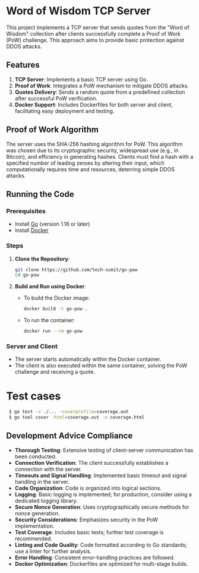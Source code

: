 
# Word of Wisdom TCP Server

This project implements a TCP server that sends quotes from the "Word of Wisdom" collection after clients successfully complete a Proof of Work (PoW) challenge. This approach aims to provide basic protection against DDOS attacks.

## Features

1. **TCP Server**: Implements a basic TCP server using Go.
2. **Proof of Work**: Integrates a PoW mechanism to mitigate DDOS attacks.
3. **Quotes Delivery**: Sends a random quote from a predefined collection after successful PoW verification.
4. **Docker Support**: Includes Dockerfiles for both server and client, facilitating easy deployment and testing.

## Proof of Work Algorithm

The server uses the SHA-256 hashing algorithm for PoW. This algorithm was chosen due to its cryptographic security, widespread use (e.g., in Bitcoin), and efficiency in generating hashes. Clients must find a hash with a specified number of leading zeroes by altering their input, which computationally requires time and resources, deterring simple DDOS attacks.

## Running the Code

### Prerequisites

- Install [Go](https://golang.org/dl/) (version 1.18 or later)
- Install [Docker](https://docs.docker.com/get-docker/)

### Steps

1. **Clone the Repository**:
   ```sh
   git clone https://github.com/tech-sumit/go-pow
   cd go-pow
   ```

2. **Build and Run using Docker**:
   - To build the Docker image:
     ```sh
     docker build -t go-pow .
     ```
   - To run the container:
     ```sh
     docker run --rm go-pow
     ```

### Server and Client

- The server starts automatically within the Docker container.
- The client is also executed within the same container, solving the PoW challenge and receiving a quote.

# Test cases

```bash
 $ go test -v ./... -coverprofile=coverage.out 
 $ go tool cover -html=coverage.out -o coverage.html
 ```

## Development Advice Compliance

- **Thorough Testing**: Extensive testing of client-server communication has been conducted.
- **Connection Verification**: The client successfully establishes a connection with the server.
- **Timeouts and Signal Handling**: Implemented basic timeout and signal handling in the server.
- **Code Organization**: Code is organized into logical sections.
- **Logging**: Basic logging is implemented; for production, consider using a dedicated logging library.
- **Secure Nonce Generation**: Uses cryptographically secure methods for nonce generation.
- **Security Considerations**: Emphasizes security in the PoW implementation.
- **Test Coverage**: Includes basic tests; further test coverage is recommended.
- **Linting and Code Quality**: Code formatted according to Go standards; use a linter for further analysis.
- **Error Handling**: Consistent error-handling practices are followed.
- **Docker Optimization**: Dockerfiles are optimized for multi-stage builds.

